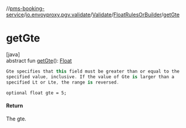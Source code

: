 //[pms-booking-service](../../../../index.md)/[io.envoyproxy.pgv.validate](../../index.md)/[Validate](../index.md)/[FloatRulesOrBuilder](index.md)/[getGte](get-gte.md)

# getGte

[java]\
abstract fun [getGte](get-gte.md)(): [Float](https://kotlinlang.org/api/core/kotlin-stdlib/kotlin/-float/index.html)

```kotlin
Gte specifies that this field must be greater than or equal to the
specified value, inclusive. If the value of Gte is larger than a
specified Lt or Lte, the range is reversed.

```
`optional float gte = 5;`

#### Return

The gte.
